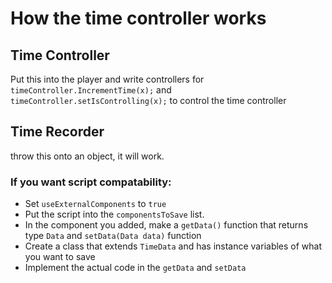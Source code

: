 # How the time controller works

## Time Controller
Put this into the player and write controllers for ```timeController.IncrementTime(x);``` and ```      timeController.setIsControlling(x);``` to control the time controller

## Time Recorder
throw this onto an object, it will work. 
### If you want script compatability:
* Set ```useExternalComponents``` to ```true``` 
* Put the script into the ```componentsToSave``` list. 
* In the component you added, make a ```getData()``` function that returns type ```Data``` and ```setData(Data data)``` function
* Create a class that extends ```TimeData``` and has instance variables of what you want to save
* Implement the actual code in the ```getData``` and ```setData```